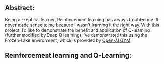 ## Abstract:
Being a skeptical learner, Reinforcement learning has always troubled me. It never made sense to me because I wasn't learning it the right way.
With this project, I'd like to demonstrate the benefit and application of Q-learning (further modified by Deep Q learning)
I've demonstrated this using the Frozen-Lake environment, which is provided by [Open-AI GYM](https://gymnasium.farama.org/environments/toy_text/frozen_lake/)

## Reinforcement learning and Q-Learning:

